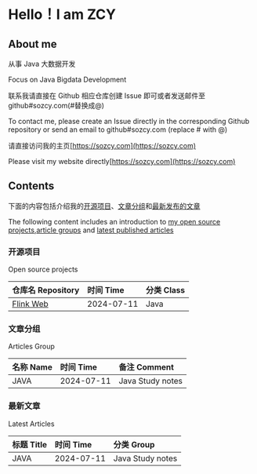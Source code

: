 # Hello！I am ZCY

## About me

从事 Java 大数据开发

Focus on Java Bigdata Development

联系我请直接在 Github 相应仓库创建 Issue 即可或者发送邮件至 github#sozcy.com(#替换成@)

To contact me, please create an Issue directly in the corresponding Github repository or send an email to github#sozcy.com (replace # with @)

请直接访问我的主页[https://sozcy.com](https://sozcy.com)

Please visit my website directly[https://sozcy.com](https://sozcy.com)

## Contents

下面的内容包括介绍我的[开源项目](#开源项目)、[文章分组](#文章分组)和[最新发布的文章](#最新文章)

The following content includes an introduction to [my open source projects](#开源项目),[article groups](#文章分组) and [latest published articles](#最新文章)

### 开源项目 

Open source projects

|仓库名 Repository|时间 Time|分类 Class|
|:----|:----|:----|
|[Flink Web](https://github.com/sozcy/aaa)|2024-07-11|Java|

### 文章分组
Articles Group

|名称 Name|时间 Time|备注 Comment|
|:----|:----|:----|
|JAVA|2024-07-11|Java Study notes|

### 最新文章
Latest Articles

|标题 Title|时间 Time|分类 Group|
|:----|:----|:----|
|JAVA|2024-07-11|Java Study notes|
